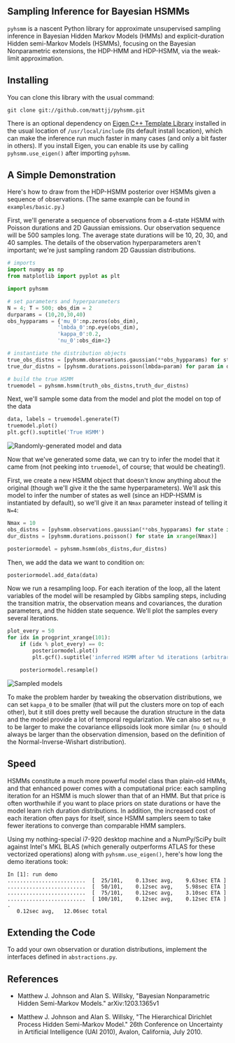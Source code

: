 ## Sampling Inference for Bayesian HSMMs ##
`pyhsmm` is a nascent Python library for approximate unsupervised sampling
inference in Bayesian Hidden Markov Models (HMMs) and explicit-duration Hidden
semi-Markov Models (HSMMs), focusing on the Bayesian Nonparametric extensions,
the HDP-HMM and HDP-HSMM, via the weak-limit approximation. 

<!--
In the Bayesian paradigm, inference refers to both what would in other contexts
be called "learning" (or "parameter fitting") as well as "inference": all the
latent variables in the model, including hidden states and transition/emission
parameters, are included in the posterior distribution. The goal of sampling
inference is to produce (approximate) samples from the posterior, and each
sample roughly represents an alternative HMM or HSMM to explain the data. Using
the Bayesian Nonparametric HDP-HMM and HDP-HSMM, the sampled models that come
out can be of different complexity: there may be good explanations using only 5
states as well as good explanations that use 15 states. The purpose of this
sampling code is to produce samples of those alternatives.
-->

<!--
(At some point in the not-too-distant future, `py-hsmm` may also support
approximate learning/fitting of HMMs and HSMMs through the Expectation
Maximization (EM) algorithm.)
-->

## Installing ##
You can clone this library with the usual command:

```
git clone git://github.com/mattjj/pyhsmm.git
```

There is an optional dependency on [Eigen C++ Template Library](http://eigen.tuxfamily.org/index.php?title=Main_Page) installed in the usual location of `/usr/local/include` (its default install location), which can make the inference run much faster in many cases (and only a bit faster in others). If you install Eigen, you can enable its use by calling `pyhsmm.use_eigen()` after importing `pyhsmm`.

## A Simple Demonstration ##
Here's how to draw from the HDP-HSMM posterior over HSMMs given a sequence of
observations. (The same example can be found in `examples/basic.py`.)

First, we'll generate a sequence of observations from a 4-state HSMM with
Poisson durations and 2D Gaussian emissions. Our observation sequence will be
500 samples long. The average state durations will be 10, 20, 30, and 40
samples. The details of the observation hyperparameters aren't important; we're
just sampling random 2D Gaussian distributions.

```python
# imports
import numpy as np
from matplotlib import pyplot as plt

import pyhsmm

# set parameters and hyperparameters
N = 4; T = 500; obs_dim = 2
durparams = (10,20,30,40)
obs_hypparams = {'mu_0':np.zeros(obs_dim),
                'lmbda_0':np.eye(obs_dim),
                'kappa_0':0.2,
                'nu_0':obs_dim+2}

# instantiate the distribution objects
true_obs_distns = [pyhsmm.observations.gaussian(**obs_hypparams) for state in xrange(N)]
true_dur_distns = [pyhsmm.durations.poisson(lmbda=param) for param in durparams]

# build the true HSMM
truemodel = pyhsmm.hsmm(truth_obs_distns,truth_dur_distns)
```

Next, we'll sample some data from the model and plot the model on top of the
data

```python
data, labels = truemodel.generate(T)
truemodel.plot()
plt.gcf().suptitle('True HSMM')
```

![Randomly-generated model and data](http://www.mit.edu/~mattjj/github/py-hsmm/truth.png)

Now that we've generated some data, we can try to infer the model that it came
from (not peeking into `truemodel`, of course; that would be cheating!).

First, we create a new HSMM object that doesn't know anything about the
original (though we'll give it the the same hyperparameters). We'll ask this
model to infer the number of states as well (since an HDP-HSMM is instantiated
by default), so we'll give it an `Nmax` parameter instead of telling it `N=4`:

```python
Nmax = 10
obs_distns = [pyhsmm.observations.gaussian(**obs_hypparams) for state in xrange(Nmax)]
dur_distns = [pyhsmm.durations.poisson() for state in xrange(Nmax)]

posteriormodel = pyhsmm.hsmm(obs_distns,dur_distns)
```

Then, we add the data we want to condition on:

```python
posteriormodel.add_data(data)
```

Now we run a resampling loop. For each iteration of the loop, all the latent
variables of the model will be resampled by Gibbs sampling steps, including the
transition matrix, the observation means and covariances, the duration
parameters, and the hidden state sequence. We'll plot the samples every several
iterations.

```python
plot_every = 50
for idx in progprint_xrange(101):
    if (idx % plot_every) == 0:
        posteriormodel.plot()
        plt.gcf().suptitle('inferred HSMM after %d iterations (arbitrary colors)' % idx)

    posteriormodel.resample()
```

![Sampled models](http://www.mit.edu/~mattjj/github/py-hsmm/posterior_animation.gif)

To make the problem harder by tweaking the observation distributions, we can
set `kappa_0` to be smaller (that will put the clusters more on top of each
other), but it still does pretty well because the duration structure in the
data and the model provide a lot of temporal regularization. We can also set `nu_0`
to be larger to make the covariance ellipsoids look more similar (`nu_0` should
always be larger than the observation dimension, based on the definition of the
Normal-Inverse-Wishart distribution).

## Speed ##

HSMMs constitute a much more powerful model class than plain-old HMMs, and that
enhanced power comes with a computational price: each sampling iteration for an
HSMM is much slower than that of an HMM. But that price is often worthwhile if
you want to place priors on state durations or have the model learn rich
duration distributions. In addition, the increased cost of each iteration often
pays for itself, since HSMM samplers seem to take fewer iterations to converge
than comparable HMM samplers.

Using my nothing-special i7-920 desktop machine and a NumPy/SciPy built against
Intel's MKL BLAS (which generally outperforms ATLAS for these vectorized
operations) along with `pyhsmm.use_eigen()`, here's how long the demo
iterations took:

```
In [1]: run demo
.........................  [  25/101,    0.13sec avg,    9.63sec ETA ]
.........................  [  50/101,    0.12sec avg,    5.98sec ETA ]
.........................  [  75/101,    0.12sec avg,    3.10sec ETA ]
.........................  [ 100/101,    0.12sec avg,    0.12sec ETA ]
.
   0.12sec avg,   12.06sec total
```

## Extending the Code ##
To add your own observation or duration distributions, implement the interfaces defined in `abstractions.py`.

## References ##
* Matthew J. Johnson and Alan S. Willsky, "Bayesian Nonparametric Hidden Semi-Markov Models." arXiv:1203.1365v1

* Matthew J. Johnson and Alan S. Willsky, "The Hierarchical Dirichlet Process Hidden Semi-Markov Model." 26th Conference on Uncertainty in Artificial Intelligence (UAI 2010), Avalon, California, July 2010.

